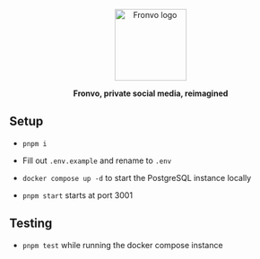 <p align='center'>
    <img width='128' height='128' src='https://v3.fronvo.com/favicon.ico' alt='Fronvo logo' />
</p>

<p align='center'>
    <b>
        Fronvo, private social media, reimagined
    </b>
</p>

## Setup

- `pnpm i`

- Fill out `.env.example` and rename to `.env`

- `docker compose up -d` to start the PostgreSQL instance locally

- `pnpm start` starts at port 3001

## Testing

- `pnpm test` while running the docker compose instance
